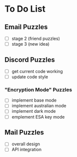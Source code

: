 # To Do List

## Email Puzzles

- [ ] stage 2 (friend puzzles)
- [ ] stage 3 (new idea)

## Discord Puzzles

- [ ] get current code working
- [ ] update code style

### "Encryption Mode" Puzzles

- [ ] implement base mode
- [ ] implement australian mode
- [ ] implement dark mode
- [ ] emplement ESA key mode

## Mail Puzzles

- [ ] overall design
- [ ] API integration
